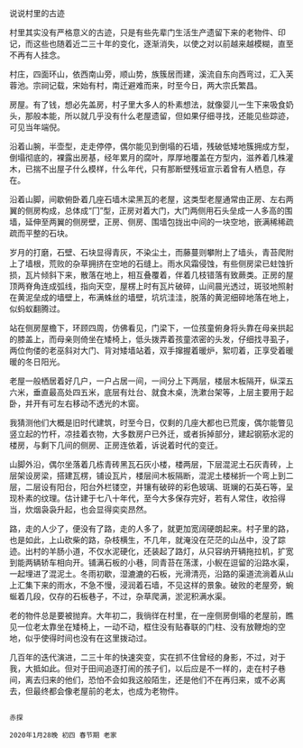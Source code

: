 说说村里的古迹

村里其实没有严格意义的古迹，只是有些先辈门生活生产遗留下来的老物件、印记，而这些也随着近二三十年的变化，逐渐消失，以使之对以前越来越模糊，直至不再有人挂念。

村庄，四面环山，依西南山旁，顺山势，族簇居而建，溪流自东向西弯过，汇入芙蓉池。宗祠记载，宋始有村，南迁避难而来，时至今日，两大宗氏繁昌。

房屋。有了钱，想必先盖房，村子里大多人的朴素想法，就像婴儿一生下来吸食奶头，那般本能，所以就几乎没有什么老屋遗留，但如果仔细寻找，还能见些踪迹，可见当年端倪。

沿着山腕，半壶型，走走停停，偶尔能见到倒塌的石墙，残破低矮地簇拥成方型，倒塌彻底的，裸露出房基，经年累月的腐叶，厚厚地覆盖在方型内，滋养着几株灌木，已揣不出屋子什么模样，什么年代，只有那断壁残垣宣示着曾有人栖息，存在。

沿着山脚，间歇俯卧着几座石墙木梁黑瓦的老屋，这类型老屋通常由正房、左右两翼的侧房构成，总体成“冂”型，正房对着大门，大门两侧用石头垒成一人多高的围墙，延伸至两翼的侧房壁，正房、侧房、围墙包拢出中间的一块空地，嵌满稀稀疏疏而平整的石块。

岁月的打磨，石壁、石块显得青灰，不染尘土，而藤蔓则攀附上了墙头，青苔爬附上了墙根，荒败的杂草拥挤在空地的石缝上。雨水风霜侵蚀，有些侧房梁已蛀蚀折损，瓦片倾斜下来，散落在地上，相互叠覆着，伴着几枝错落有致蕨类。正房的屋顶两脊角连成弧线，指向天空，屋楞上时有瓦片破碎，山间晨光透过，斑驳地照射在黄泥垒成的墙壁上，布满蛛丝的墙壁，坑坑洼洼，脱落的黄泥细碎地落在地上，似蚂蚁翻腾过。

站在侧房屋檐下，环顾四周，仿佛看见，门梁下，一位孩童俯身将头靠在母亲拱起的膝盖上，而母亲则倚坐在矮椅上，低头拨弄着孩童浓密的头发，仔细找寻虱子，两位佝偻的老巫斜对大门、背对矮墙站着，双手撺握着暖炉，絮叨着，正享受着暖暖的冬日阳光。

老屋一般栖居着好几户，一户占居一间，一间分上下两层，楼层木板隔开，纵深五六米，垂直最高处四五米，底层有灶台、就食木桌，洗漱台架等，上层主要用于起卧，并开有可左右移动不透光的木窗。

我猜测他们大概是旧时代建筑，时至今日，仅剩的几座大都也已荒废，偶尔能瞥见竖立起的竹杆，凉挂着衣物，大多数房户已外迁，或者拆掉部分，建起钢筋水泥的楼房，与剩下几间的侧房、正房连依着，诉说着时代的变迁。

山脚外沿，偶尔坐落着几栋青砖黑瓦石灰小楼，楼两层，下层混泥土石灰青砖，上层架设房梁，搭建瓦楞，铺设瓦片，楼层间木板隔断，混泥土楼梯折一个弯上到二层，二层设有阳台，阳台外栏镂空，并镶有破碎的彩色玻璃、斑斓的石英石等，呈现朴素的纹理。估计建于七八十年代，至今大多保存完好，若有人常住，收拾得当，炊烟袅袅升起，也会显得奕奕昂然。

路，走的人少了，便没有了路，走的人多了，就更加宽阔硬朗起来。村子里的路，也是如此，上山砍柴的路，杂枝横生，不几年，就淹没在茫茫的山丛中，没了踪迹。出村的羊肠小道，不仅水泥硬化，还装起了路灯，从只容纳开辆拖拉机，扩宽到能两辆轿车相向开。铺满石板的小巷，同青苔在荡漾，小鲵在逗留的沿路水渠，一起埋进了混泥土。冬雨初歇，湿漉漉的石板，光滑清亮，沿路的渠道流淌着从山上汇集下来的雨水，不急不慢，浸润着石墙，不见这样的景象。破败的老屋旁，蜿蜒着几段，仅存的石板巷子，不过，杂草爬满，淤泥积满水渠。

老的物件总是要被抛弃。大年初二，我徜徉在村里，在一座侧房倒塌的老屋前，瞧见一位老太靠坐在矮椅上，一动不动，框住没有贴春联的门柱、没有放鞭炮的空地，似乎使得时间也没有在这里拨动过。

几百年的迭代演进，二三十年的快速突变，实在抓不住曾经的身影，不过，对于我，大抵如此。但对于田间追逐打闹的孩子们，以后应是不一样的，走在村子巷间，离去归来的他们，恐怕不会如我这般陌生，还是他们不在再归来，或不必离去，但最终都会像老屋前的老太，也成为老物件。

																			赤探
																			2020年1月28晚 初四 春节期 老家